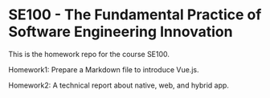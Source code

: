 SE100 - The Fundamental Practice of Software Engineering Innovation
================
This is the homework repo for the course SE100.

Homework1: Prepare a Markdown  file to introduce Vue.js.

Homework2: A technical report about native, web, and hybrid app.